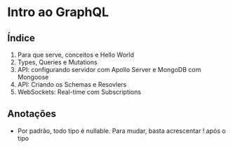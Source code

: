 # Intro ao GraphQL

## Índice

1. Para que serve, conceitos e Hello World
2. Types, Queries e Mutations
3. API: configurando servidor com Apollo Server e MongoDB com Mongoose
4. API: Criando os Schemas e Resovlers
5. WebSockets: Real-time com Subscriptions

## Anotações

- Por padrão, todo tipo é nullable. Para mudar, basta acrescentar ! após o tipo

